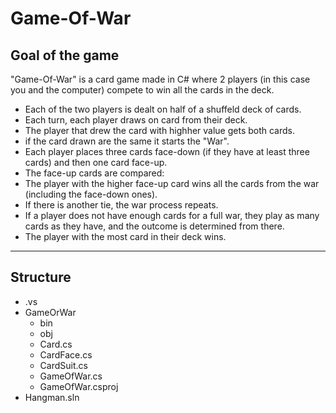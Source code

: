 # Game-Of-War
## Goal of the game
"Game-Of-War" is a card game made in C# where 2 players (in this case you and the computer) compete to win all the cards in the deck. 
- Each of the two players is dealt on half of a shuffeld deck of cards.
- Each turn, each player draws on card from their deck.
- The player that drew the card with highher value gets both cards.
- if the card drawn are the same it starts the "War".
- Each player places three cards face-down (if they have at least three cards) and then one card face-up.
- The face-up cards are compared:
- The player with the higher face-up card wins all the cards from the war (including the face-down ones).
- If there is another tie, the war process repeats.
- If a player does not have enough cards for a full war, they play as many cards as they have, and the outcome is determined from there.
- The player with the most card in their deck wins.
------------------------------------------------------------------------------------------------------------------------------------------------------------------------------------------------------------------------------
## Structure
- .vs
- GameOrWar
    - bin
    - obj
    - Card.cs
    - CardFace.cs
    - CardSuit.cs
    - GameOfWar.cs
    - GameOfWar.csproj
- Hangman.sln
